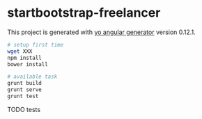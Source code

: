 # startbootstrap-freelancer

This project is generated with [yo angular generator](https://github.com/yeoman/generator-angular)
version 0.12.1.

```bash
# setup first time
wget XXX
npm install
bower install

# available task
grunt build
grunt serve
grunt test
```

TODO tests
